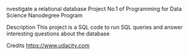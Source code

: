 nvestigate a relational database
Project No.1 of Programming for Data Science Nanodegree Program

Description
This project is a SQL code to run SQL queries and answer interesting questions about the database

Credits
https://www.udacity.com
